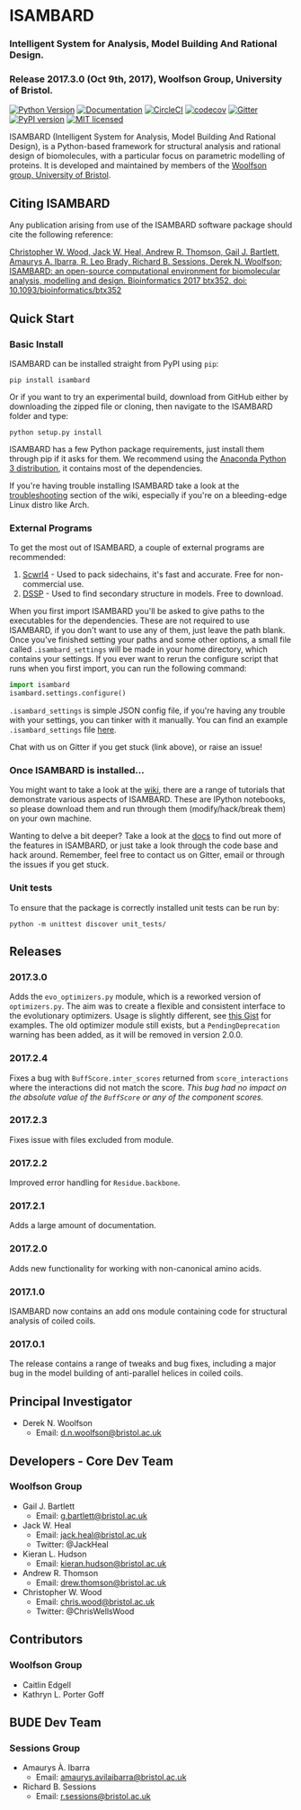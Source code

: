 # ISAMBARD

### Intelligent System for Analysis, Model Building And Rational Design.

### Release 2017.3.0 (Oct 9th, 2017), Woolfson Group, University of Bristol.

[![Python Version](https://img.shields.io/badge/python-3.5%2C%203.6-lightgrey.svg)](https://woolfson-group.github.io/isambard/)
[![Documentation](https://img.shields.io/badge/docs-master-orange.svg)](https://woolfson-group.github.io/isambard/)
[![CircleCI](https://circleci.com/gh/woolfson-group/isambard.svg?style=shield&circle-token=27387ac82a6d30c7bd6a72ce3214fa57677e9d87)](https://circleci.com/gh/woolfson-group/isambard)
[![codecov](https://codecov.io/gh/woolfson-group/isambard/branch/master/graph/badge.svg)](https://codecov.io/gh/woolfson-group/isambard)
[![Gitter](https://img.shields.io/gitter/room/nwjs/nw.js.svg?maxAge=2592000)](https://gitter.im/woolfson-group/isambard?utm_source=share-link&utm_medium=link&utm_campaign=share-link)
[![PyPI version](https://badge.fury.io/py/isambard.svg)](https://badge.fury.io/py/isambard)
[![MIT licensed](https://img.shields.io/badge/license-MIT-blue.svg)](https://github.com/woolfson-group/isambard/blob/master/LICENSE.md)

ISAMBARD (Intelligent System for Analysis, Model Building And Rational Design), is a Python-based framework for 
structural analysis and rational design of biomolecules, with a particular focus on parametric modelling of proteins. It is developed and maintained by members of the
[Woolfson group, University of Bristol](http://www.chm.bris.ac.uk/org/woolfson/index.html).

## Citing ISAMBARD
Any publication arising from use of the ISAMBARD software package should cite the following reference:

[Christopher W. Wood, Jack W. Heal, Andrew R. Thomson, Gail J. Bartlett, Amaurys A. Ibarra, R. Leo Brady, Richard B. Sessions, Derek N. Woolfson; ISAMBARD: an open-source computational environment for biomolecular analysis, modelling and design. Bioinformatics 2017 btx352. doi: 10.1093/bioinformatics/btx352](https://doi.org/10.1093/bioinformatics/btx352)

## Quick Start

### Basic Install

ISAMBARD can be installed straight from PyPI using `pip`:

```
pip install isambard
```
Or if you want to try an experimental build, download from GitHub either by downloading the zipped file or cloning, then navigate to the ISAMBARD folder and type:

```
python setup.py install
```

ISAMBARD has a few Python package requirements, just install them through pip if it asks for them. We recommend using the [Anaconda Python 3 distribution](https://www.continuum.io/downloads), it contains most of the dependencies.

If you're having trouble installing ISAMBARD take a look at the [troubleshooting](https://github.com/woolfson-group/isambard/wiki/Installation-Troubleshooting) section of the wiki, especially if you're on a bleeding-edge Linux distro like Arch.

### External Programs

To get the most out of ISAMBARD, a couple of external programs are recommended:

1. [Scwrl4](http://dunbrack.fccc.edu/scwrl4/) - Used to pack sidechains, it's fast and accurate. Free for non-commercial use.
1. [DSSP](http://swift.cmbi.ru.nl/gv/dssp/) - Used to find secondary structure in models. Free to download.

When you first import ISAMBARD you'll be asked to give paths to the executables for the dependencies. These are not required to use ISAMBARD, if you don't want to use any of them, just leave the path blank. Once you've finished setting your paths and some other options, a small file called `.isambard_settings` will be made in your home directory, which contains your settings. If you ever want to rerun the configure script that runs when you first import, you can run the following command:

```python
import isambard
isambard.settings.configure()
```

`.isambard_settings` is simple JSON config file, if you're having any trouble with your settings, you can tinker with it manually. You can find an example `.isambard_settings` file [here](https://github.com/woolfson-group/isambard/wiki/Example-%60.isambard_settings%60-file).

Chat with us on Gitter if you get stuck (link above), or raise an issue!

### Once ISAMBARD is installed...

You might want to take a look at the [wiki](https://github.com/woolfson-group/isambard/wiki), there are a range of tutorials that demonstrate various aspects of ISAMBARD. These are IPython notebooks, so please download them and run through them (modify/hack/break them) on your own machine.

Wanting to delve a bit deeper? Take a look at the [docs](http://isambard.readthedocs.io/en/latest/) to find out more of the features in ISAMBARD, or just take a look through the code base and hack around. Remember, feel free to contact us on Gitter, email or through the issues if you get stuck.

### Unit tests 
To ensure that the package is correctly installed unit tests can be run by:

`python -m unittest discover unit_tests/`

## Releases

### 2017.3.0
Adds the `evo_optimizers.py` module, which is a reworked version of 
`optimizers.py`. The aim was to create a flexible and consistent interface to
the evolutionary optimizers. Usage is slightly different, see [this
Gist](https://gist.github.com/ChrisWellsWood/8647d965de2e3c68620daa2dc64de42a)
for examples. The old optimizer module still exists, but a `PendingDeprecation`
warning has been added, as it will be removed in version 2.0.0.

### 2017.2.4
Fixes a bug with `BuffScore.inter_scores` returned from `score_interactions`
where the interactions did not match the score. _This bug had no impact on the
absolute value of the `BuffScore` or any of the component scores._

### 2017.2.3
Fixes issue with files excluded from module.

### 2017.2.2
Improved error handling for `Residue.backbone`.

### 2017.2.1
Adds a large amount of documentation.

### 2017.2.0
Adds new functionality for working with non-canonical amino acids.

### 2017.1.0
ISAMBARD now contains an add ons module containing code for structural analysis of coiled coils.

### 2017.0.1
The release contains a range of tweaks and bug fixes, including a major bug in the model building of anti-parallel helices in coiled coils.

## Principal Investigator
* Derek N. Woolfson
  * Email: d.n.woolfson@bristol.ac.uk

## Developers - Core Dev Team
### Woolfson Group
* Gail J. Bartlett 
  * Email: g.bartlett@bristol.ac.uk
* Jack W. Heal
  * Email: jack.heal@bristol.ac.uk
  * Twitter: @JackHeal
* Kieran L. Hudson
  * Email: kieran.hudson@bristol.ac.uk
* Andrew R. Thomson
  * Email: drew.thomson@bristol.ac.uk
* Christopher W. Wood
  * Email: chris.wood@bristol.ac.uk
  * Twitter: @ChrisWellsWood

## Contributors
### Woolfson Group
* Caitlin Edgell
* Kathryn L. Porter Goff

## BUDE Dev Team
### Sessions Group
* Amaurys À. Ibarra
  * Email: amaurys.avilaibarra@bristol.ac.uk
* Richard B. Sessions
  * Email: r.sessions@bristol.ac.uk
